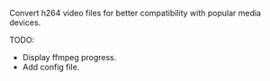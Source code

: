 Convert h264 video files for better compatibility with popular media devices.

TODO:

- Display ffmpeg progress.
- Add config file.
